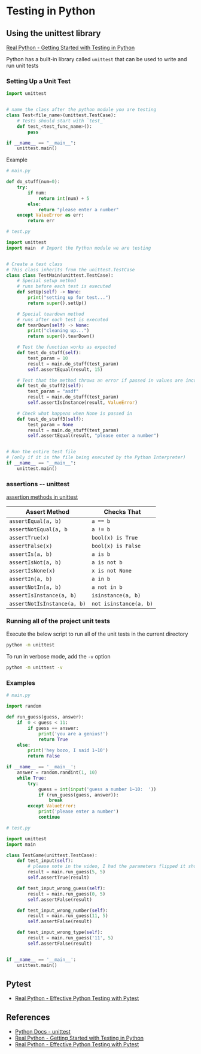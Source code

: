 # Testing in Python

## Using the unittest library

[Real Python - Getting Started with Testing in Python](https://realpython.com/python-testing/)

Python has a built-in library called `unittest` that can be used to write and run unit tests

### Setting Up a Unit Test

```python
import unittest


# name the class after the python module you are testing
class Test<file_name>(unittest.TestCase):
    # Tests should start with `test_`
    def test_<test_func_name>():
        pass

if __name__ == "__main__":
    unittest.main()
```

Example

```python
# main.py

def do_stuff(num=0):
    try:
        if num:
            return int(num) + 5
        else:
            return "please enter a number"
    except ValueError as err:
        return err
```

```python
# test.py

import unittest
import main  # Import the Python module we are testing


# Create a test class
# This class inherits from the unittest.TestCase
class class TestMain(unittest.TestCase):
    # Special setup method
    # runs before each test is executed
    def setUp(self) -> None:
        print("setting up for test...")
        return super().setUp()

    # Special teardown method
    # runs after each test is executed
    def tearDown(self) -> None:
        print("cleaning up...")
        return super().tearDown()

    # Test the function works as expected
    def test_do_stuff(self):
        test_param = 10
        result = main.do_stuff(test_param)
        self.assertEqual(result, 15)

    # Test that the method throws an error if passed in values are incorrect
    def test_do_stuff2(self):
        test_param = "asdf"
        result = main.do_stuff(test_param)
        self.assertIsInstance(result, ValueError)

    # Check what happens when None is passed in
    def test_do_stuff3(self):
        test_param = None
        result = main.do_stuff(test_param)
        self.assertEqual(result, "please enter a number")


# Run the entire test file
# (only if it is the file being executed by the Python Interpreter)
if __name__ == "__main__":
    unittest.main()
```

### assertions -- unittest

[assertion methods in unittest](https://docs.python.org/3/library/unittest.html#assert-methods)

| Assert Method               | Checks That            |
| --------------------------- | ---------------------- |
| `assertEqual(a, b)`         | `a == b`               |
| `assertNotEqual(a, b`       | `a != b`               |
| `assertTrue(x)`             | `bool(x) is True`      |
| `assertFalse(x)`            | `bool(x) is False`     |
| `assertIs(a, b)`            | `a is b`               |
| `assertIsNot(a, b)`         | `a is not b`           |
| `assertIsNone(x)`           | `x is not None`        |
| `assertIn(a, b)`            | `a in b`               |
| `assertNotIn(a, b)`         | `a not in b`           |
| `assertIsInstance(a, b)`    | `isinstance(a, b)`     |
| `assertNotIsInstance(a, b)` | `not isinstance(a, b)` |

### Running all of the project unit tests

Execute the below script to run all of the unit tests in the current directory

```bash
python -m unittest
```

To run in verbose mode, add the `-v` option

```bash
python -m unittest -v
```

### Examples

```python
# main.py

import random

def run_guess(guess, answer):
    if  0 < guess < 11:
        if guess == answer:
            print('you are a genius!')
            return True
    else:
        print('hey bozo, I said 1~10')
        return False

if __name__ == '__main__':
    answer = random.randint(1, 10)
    while True:
        try:
            guess = int(input('guess a number 1~10:  '))
            if (run_guess(guess, answer)):
                break
        except ValueError:
            print('please enter a number')
            continue
```

```python
# test.py

import unittest
import main

class TestGame(unittest.TestCase):
    def test_input(self):
        # please note in the video, I had the parameters flipped it should be the "guess" parameter 1st and "answer" parameter 2nd
        result = main.run_guess(5, 5)
        self.assertTrue(result)

    def test_input_wrong_guess(self):
        result = main.run_guess(0, 5)
        self.assertFalse(result)

    def test_input_wrong_number(self):
        result = main.run_guess(11, 5)
        self.assertFalse(result)

    def test_input_wrong_type(self):
        result = main.run_guess('11', 5)
        self.assertFalse(result)


if __name__ == '__main__':
    unittest.main()
```

## Pytest

- [Real Python - Effective Python Testing with Pytest](https://realpython.com/pytest-python-testing/)

## References

- [Python Docs - unittest](https://docs.python.org/3/library/unittest.html)
- [Real Python - Getting Started with Testing in Python](https://realpython.com/python-testing/)
- [Real Python - Effective Python Testing with Pytest](https://realpython.com/pytest-python-testing/)
